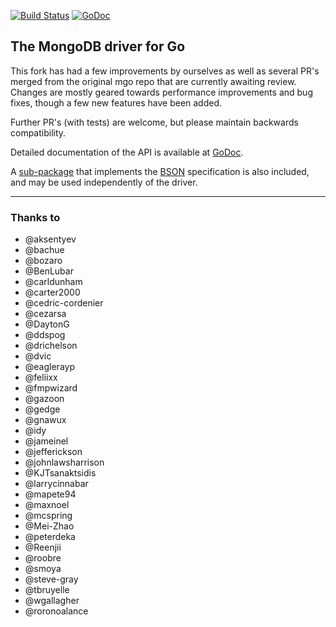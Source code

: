 [![Build Status](https://travis-ci.org/bukalapak/mgo.svg?branch=master)](https://travis-ci.org/bukalapak/mgo) [![GoDoc](https://godoc.org/github.com/bukalapak/mgo?status.svg)](https://godoc.org/github.com/bukalapak/mgo)

The MongoDB driver for Go
-------------------------

This fork has had a few improvements by ourselves as well as several PR's merged from the original mgo repo that are currently awaiting review.
Changes are mostly geared towards performance improvements and bug fixes, though a few new features have been added.

Further PR's (with tests) are welcome, but please maintain backwards compatibility.

Detailed documentation of the API is available at
[GoDoc](https://godoc.org/github.com/bukalapak/mgo).

A [sub-package](https://godoc.org/github.com/bukalapak/mgo/bson) that implements the [BSON](http://bsonspec.org) specification is also included, and may be used independently of the driver.

---

### Thanks to
* @aksentyev
* @bachue
* @bozaro
* @BenLubar
* @carldunham
* @carter2000
* @cedric-cordenier
* @cezarsa
* @DaytonG
* @ddspog
* @drichelson
* @dvic
* @eaglerayp
* @feliixx
* @fmpwizard
* @gazoon
* @gedge
* @gnawux
* @idy
* @jameinel
* @jefferickson
* @johnlawsharrison
* @KJTsanaktsidis
* @larrycinnabar
* @mapete94
* @maxnoel
* @mcspring
* @Mei-Zhao
* @peterdeka
* @Reenjii
* @roobre
* @smoya
* @steve-gray
* @tbruyelle
* @wgallagher
* @roronoalance
